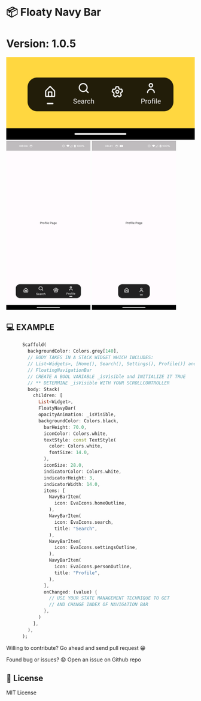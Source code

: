 #  :package: Floaty Navy Bar
#  Version: 1.0.5

<img src="https://github.com/mjhansen3/floaty_navy_bar/raw/main/example/images/floaty.png">

<img width="225" height="450" src="https://github.com/mjhansen3/floaty_navy_bar/raw/main/example/images/customizable_floaty.png">

<img width="225" height="450" src="https://github.com/mjhansen3/floaty_navy_bar/raw/main/example/images/dynamic_floaty.png">

## :computer: EXAMPLE

```dart
      Scaffold(
        backgroundColor: Colors.grey[140],
        // BODY TAKES IN A STACK WIDGET WHICH INCLUDES:
        // List<Widgets>, [Home(), Search(), Settings(), Profile()] and
        // FloatingNavigationBar
        // CREATE A BOOL VARIABLE _isVisible and INITIALIZE IT TRUE
        // ** DETERMINE _isVisible WITH YOUR SCROLLCONTROLLER
        body: Stack(
          children: [
            List<Widget>,
            FloatyNavyBar(
            opacityAnimation: _isVisible, 
            backgroundColor: Colors.black,
              barHeight: 70.0,
              iconColor: Colors.white,
              textStyle: const TextStyle(
                color: Colors.white,
                fontSize: 14.0,
              ),
              iconSize: 28.0,
              indicatorColor: Colors.white,
              indicatorHeight: 3,
              indicatorWidth: 14.0,
              items: [
                NavyBarItem(
                  icon: EvaIcons.homeOutline,
                ),
                NavyBarItem(
                  icon: EvaIcons.search,
                  title: "Search",
                ),
                NavyBarItem(
                  icon: EvaIcons.settingsOutline,
                ),
                NavyBarItem(
                  icon: EvaIcons.personOutline,
                  title: "Profile",
                ),
              ],
              onChanged: (value) {
                // USE YOUR STATE MANAGEMENT TECHNIQUE TO GET
                // AND CHANGE INDEX OF NAVIGATION BAR
              },
            )
          ],
        ),
      );
```
Willing to contribute?
Go ahead and send pull request :grin:

Found bug or issues? :disappointed:
Open an issue on Github repo

## :key: License

MIT License
